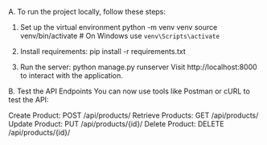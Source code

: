 A. To run the project locally, follow these steps:

1. Set up the virtual environment
python -m venv venv
source venv/bin/activate  # On Windows use `venv\Scripts\activate`

2. Install requirements:
pip install -r requirements.txt

3. Run the server:
python manage.py runserver
Visit http://localhost:8000 to interact with the application.



B. Test the API Endpoints
You can now use tools like Postman or cURL to test the API:

Create Product: POST /api/products/
Retrieve Products: GET /api/products/
Update Product: PUT /api/products/{id}/
Delete Product: DELETE /api/products/{id}/
